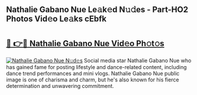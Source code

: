 ## Nathalie Gabano Nue Le𝚊k𝚎d N𝚞𝚍es - Part-HO2 Photos Vid𝚎o Le𝚊ks cEbfk

# <h2><a href="http://fb4fxn.evod.top/?m=Nathalie+Gabano+Nue">🔗 👉🔴 Nathalie Gabano Nue Vid𝚎o Ph𝚘t𝚘s</a></h2>

[![Nathalie Gabano Nue N𝚞d𝚎s](https://i.imgur.com/8V9OHl7.gif)](http://fb4fxn.evod.top/?m=Nathalie+Gabano+Nue)
Social media star Nathalie Gabano Nue who has gained fame for posting lifestyle and dance-related content, including dance trend performances and mini vlogs. Nathalie Gabano Nue public image is one of charisma and charm, but he's also known for his fierce determination and unwavering commitment. 
